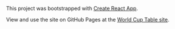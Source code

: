 This project was bootstrapped with [Create React App](https://github.com/facebook/create-react-app).

View and use the site on GitHub Pages at the [World Cup Table site](https://ckulfan.github.io/wc-game/).


